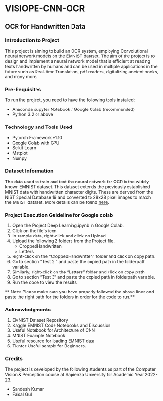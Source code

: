 # VISIOPE-CNN-OCR

## OCR for Handwritten Data

### Introduction to Project
This project is aiming to build an OCR system, employing Convolutional neural network models on the EMNIST dataset. The aim of the project is to design and implement a neural network model that is efficient at reading texts handwritten by humans and can be used in multiple applications in the future such as Real-time Translation, pdf readers, digitalizing ancient books, and many more.

### Pre-Requisites
To run the project, you need to have the following tools installed:
* Anaconda Jupyter Notebook / Google Colab (recommended)
* Python 3.2 or above

### Technology and Tools Used
* Pytorch Framework v1.10
* Google Colab with GPU
* Scikit Learn
* Matplot
* Numpy

### Dataset Information
The data used to train and test the neural network for OCR is the widely known EMNIST dataset. This dataset extends the previously established MNIST data with handwritten character digits. These are derived from the NIST Special Database 19 and converted to 28x28 pixel images to match the MNIST dataset. More details can be found [here](https://www.nist.gov/itl/products-and-services/emnist-dataset).

### Project Execution Guideline for Google colab
1. Open the Project Deep Learning.ipynb in Google Colab.
2. Click on the file's icon
3. In sample data, right-click and click on Upload.
4. Upload the following 2 folders from the Project file.
    * CroppedHandwritten
    * Letters
5. Right-click on the “CroppedHandwritten” folder and click on copy path.
6. Go to section “Test 2 “ and paste the copied path in the folderpath variable.
7. Similarly, right-click on the “Letters” folder and click on copy path.
8. Go to section “Test 3” and paste the copied path in folderpath variable.
9. Run the code to view the results

** Note: Please make sure you have properly followed the above lines and paste the right path for the folders in order for the code to run.**

### Acknowledgments
1. EMNIST Dataset Repository
2. Kaggle EMNIST Code Notebooks and Discussion
3. Useful Notebook for Architecture of CNN
4. MNIST Example Notebook
5. Useful resource for loading EMNIST data
6. Tkinter Useful sample for Beginners.

### Credits
The project is developed by the following students as part of the Computer Vision & Perception course
at Sapienza University for Academic Year 2022-23.
* Sandesh Kumar
* Faisal Gul

